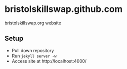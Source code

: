 bristolskillswap.github.com
===========================

bristolskillswap.org website

Setup
-----

- Pull down repository
- Run `jekyll server -w`
- Access site at http://localhost:4000/
